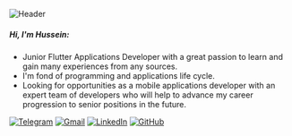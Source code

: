 ![Header](https://github.com/Husseinhtm99/Husseinhtm99/blob/main/profile-img.png)

##### Hi, I'm Hussein:
- Junior Flutter Applications Developer with a great passion to learn and gain many experiences from any sources.
- I'm fond of programming and applications life cycle.
- Looking for opportunities as a mobile applications developer with an expert team of developers who will help to advance my career progression to senior positions in the future.


[![Telegram](https://img.shields.io/badge/-TELEGRAM-2CA5E0?style=for-the-badge&logo=telegram&logoColor=white)](https://web.telegram.org/z/)
[![Gmail](https://img.shields.io/badge/-GMAIL-D14836?style=for-the-badge&logo=gmail&logoColor=white)](mailto:hm15520222@gmail.com)
[![LinkedIn](https://img.shields.io/badge/-LINKEDIN-0077B5?style=for-the-badge&logo=linkedin&logoColor=white)](https://www.linkedin.com/in/hussein99/)
[![GitHub](https://img.shields.io/badge/-GitHub-222222?style=for-the-badge&logo=github&logoColor=white)]( https://github.com/Husseinhtm99)

